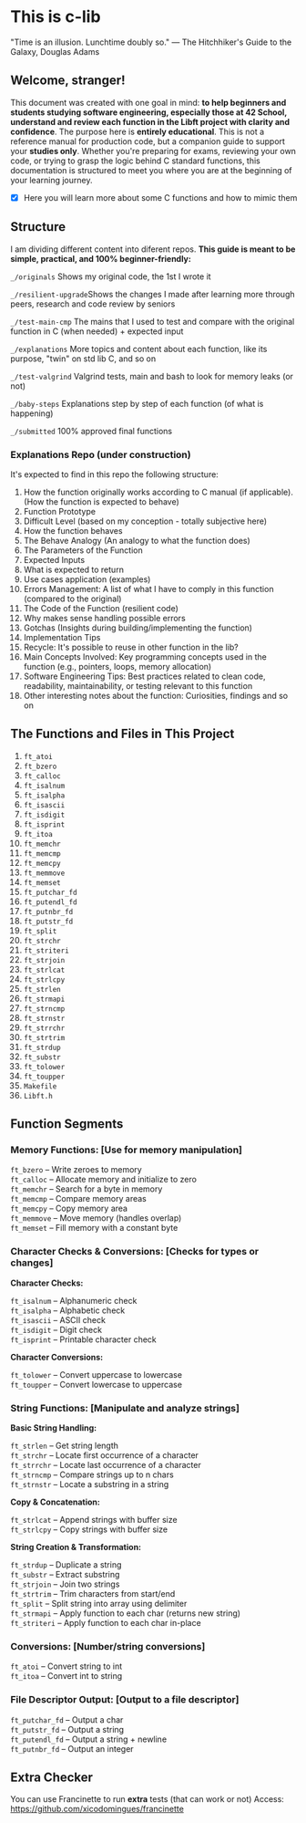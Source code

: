 # This is c-lib

"Time is an illusion. Lunchtime doubly so."
— The Hitchhiker's Guide to the Galaxy, Douglas Adams

## Welcome, stranger! 

This document was created with one goal in mind: **to help beginners and students studying software engineering, especially those at 42 School, understand and review each function in the Libft project with clarity and confidence**. The purpose here is **entirely educational**. This is not a reference manual for production code, but a companion guide to support your **studies only**. Whether you're preparing for exams, reviewing your own code, or trying to grasp the logic behind C standard functions, this documentation is structured to meet you where you are at the beginning of your learning journey.


- [x] Here you will learn more about some C functions and how to mimic them 


## Structure

I am dividing different content into diferent repos. 
**This guide is meant to be simple, practical, and 100% beginner-friendly:** 

`_/originals` Shows my original code, the 1st I wrote it 

`_/resilient-upgrade`Shows the changes I made after learning more through peers, research and code review by seniors 

`_/test-main-cmp` The mains that I used to test and compare with the original function in C (when needed) + expected input 

`_/explanations` More topics and content about each function, like its purpose, "twin" on std lib C, and so on 

`_/test-valgrind` Valgrind tests, main and bash to look for memory leaks (or not) 

`_/baby-steps` Explanations step by step of each function (of what is happening) 

`_/submitted` 100% approved final functions 


### Explanations Repo (under construction)

It's expected to find in this repo the following structure:  

1) How the function originally works according to C manual (if applicable). (How the function is expected to behave)
2) Function Prototype
3) Difficult Level (based on my conception - totally subjective here)
4) How the function behaves
5) The Behave Analogy (An analogy to what the function does) 
6) The Parameters of the Function
7) Expected Inputs 
8) What is expected to return
9) Use cases application (examples)
10) Errors Management: A list of what I have to comply in this function (compared to the original)
11) The Code of the Function (resilient code)
12) Why makes sense handling possible errors
13) Gotchas (Insights during building/implementing the function)
14) Implementation Tips
15) Recycle: It's possible to reuse in other function in the lib?
16) Main Concepts Involved: Key programming concepts used in the function (e.g., pointers, loops, memory allocation)
17) Software Engineering Tips: Best practices related to clean code, readability, maintainability, or testing relevant to this function
18) Other interesting notes about the function: Curiosities, findings and so on  


## The Functions and Files in This Project 

1) `ft_atoi`  
2) `ft_bzero`  
3) `ft_calloc`  
4) `ft_isalnum`  
5) `ft_isalpha`  
6) `ft_isascii`  
7) `ft_isdigit`  
8) `ft_isprint`  
9) `ft_itoa`  
10) `ft_memchr` 
11) `ft_memcmp`
12) `ft_memcpy`
13) `ft_memmove`
14) `ft_memset`
15) `ft_putchar_fd`
16) `ft_putendl_fd`
17) `ft_putnbr_fd`
18) `ft_putstr_fd`
19) `ft_split`
20) `ft_strchr`
21) `ft_striteri`
22) `ft_strjoin`
23) `ft_strlcat`
24) `ft_strlcpy`
25) `ft_strlen`
26) `ft_strmapi`
27) `ft_strncmp`
28) `ft_strnstr`
29) `ft_strrchr`
30) `ft_strtrim`
31) `ft_strdup`
32) `ft_substr`
33) `ft_tolower`
34) `ft_toupper`
35) `Makefile`
36) `Libft.h`

## Function Segments 

### Memory Functions: [Use for memory manipulation]

`ft_bzero` – Write zeroes to memory  
`ft_calloc` – Allocate memory and initialize to zero  
`ft_memchr` – Search for a byte in memory  
`ft_memcmp` – Compare memory areas  
`ft_memcpy` – Copy memory area  
`ft_memmove` – Move memory (handles overlap)  
`ft_memset` – Fill memory with a constant byte  

### Character Checks & Conversions: [Checks for types or changes]

**Character Checks:**  

`ft_isalnum` – Alphanumeric check  
`ft_isalpha` – Alphabetic check  
`ft_isascii` – ASCII check  
`ft_isdigit` – Digit check  
`ft_isprint` – Printable character check  

**Character Conversions:**  

`ft_tolower` – Convert uppercase to lowercase  
`ft_toupper` – Convert lowercase to uppercase  

### String Functions: [Manipulate and analyze strings]

**Basic String Handling:**  

`ft_strlen` – Get string length  
`ft_strchr` – Locate first occurrence of a character  
`ft_strrchr` – Locate last occurrence of a character  
`ft_strncmp` – Compare strings up to n chars  
`ft_strnstr` – Locate a substring in a string  

**Copy & Concatenation:**  

`ft_strlcat` – Append strings with buffer size  
`ft_strlcpy` – Copy strings with buffer size  

**String Creation & Transformation:**  

`ft_strdup` – Duplicate a string  
`ft_substr` – Extract substring  
`ft_strjoin` – Join two strings  
`ft_strtrim` – Trim characters from start/end  
`ft_split` – Split string into array using delimiter  
`ft_strmapi` – Apply function to each char (returns new string)  
`ft_striteri` – Apply function to each char in-place  

### Conversions: [Number/string conversions]

`ft_atoi` – Convert string to int  
`ft_itoa` – Convert int to string  

### File Descriptor Output: [Output to a file descriptor]

`ft_putchar_fd` – Output a char  
`ft_putstr_fd` – Output a string  
`ft_putendl_fd` – Output a string + newline  
`ft_putnbr_fd` – Output an integer  

## Extra Checker 

You can use Francinette to run **extra** tests (that can work or not) 
Access: https://github.com/xicodomingues/francinette




